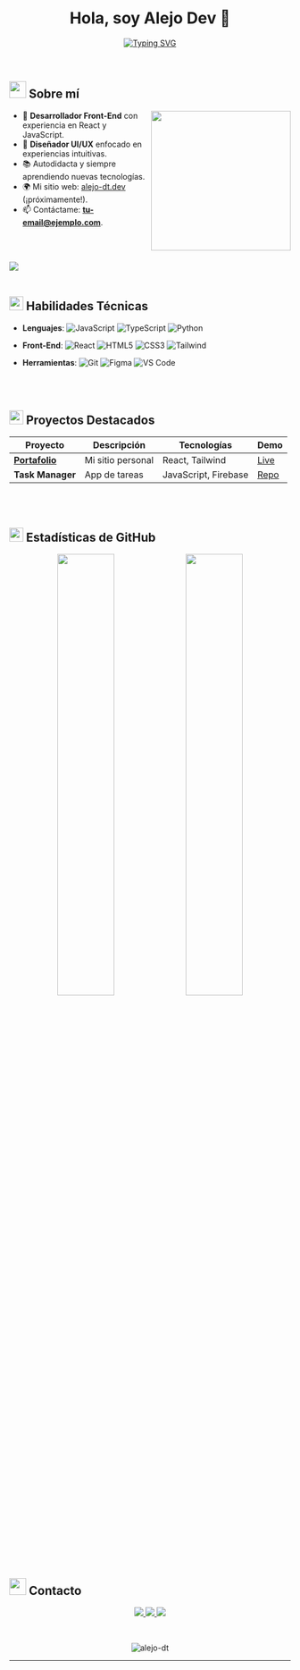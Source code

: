 <h1 align="center"><b>Hola, soy Alejo Dev 👋</b></h1>
<p align="center">
  <a href="https://git.io/typing-svg"><img src="https://readme-typing-svg.herokuapp.com?font=Fira+Code&pause=1000&color=1AF731&center=true&width=600&height=50&lines=Desarrollador+Front-End+%7C+Diseñador+UI%2FUX;Apasionado+por+la+tecnolog%C3%ADa+y+el+aprendizaje+continuo;Siempre+creando+algo+nuevo+%F0%9F%9A%80" alt="Typing SVG" /></a>
</p>

<br>

## <picture><img src="https://github.com/alejo-dt/alejo_dt.dev.github.io/blob/main/assets/icons/code.gif?raw=true" width=30px></picture> **Sobre mí**
<picture> <img align="right" src="https://github.com/alejo-dt/alejo_dt.dev.github.io/blob/main/assets/gifs/developer.gif?raw=true" width=250px></picture>

- 🚀 **Desarrollador Front-End** con experiencia en React y JavaScript.
- 🎨 **Diseñador UI/UX** enfocado en experiencias intuitivas.
- 📚 Autodidacta y siempre aprendiendo nuevas tecnologías.
- 🌍 Mi sitio web: [alejo-dt.dev](https://alejo-dt.dev) (¡próximamente!).
- 📫 Contáctame: **tu-email@ejemplo.com**.

<br><br>

<img src="https://user-images.githubusercontent.com/73097560/115834477-dbab4500-a447-11eb-908a-139a6edaec5c.gif"><br><br>

## <img src="https://github.com/alejo-dt/alejo_dt.dev.github.io/blob/main/assets/icons/tech.gif?raw=true" width=25px> **Habilidades Técnicas**
<p align="center">

- **Lenguajes**:
  ![JavaScript](https://img.shields.io/badge/JavaScript-F7DF1E?style=for-the-badge&logo=javascript&logoColor=black)
  ![TypeScript](https://img.shields.io/badge/TypeScript-3178C6?style=for-the-badge&logo=typescript&logoColor=white)
  ![Python](https://img.shields.io/badge/Python-3776AB?style=for-the-badge&logo=python&logoColor=white)

- **Front-End**:
  ![React](https://img.shields.io/badge/React-61DAFB?style=for-the-badge&logo=react&logoColor=black)
  ![HTML5](https://img.shields.io/badge/HTML5-E34F26?style=for-the-badge&logo=html5&logoColor=white)
  ![CSS3](https://img.shields.io/badge/CSS3-1572B6?style=for-the-badge&logo=css3&logoColor=white)
  ![Tailwind](https://img.shields.io/badge/Tailwind_CSS-38B2AC?style=for-the-badge&logo=tailwind-css&logoColor=white)

- **Herramientas**:
  ![Git](https://img.shields.io/badge/Git-F05032?style=for-the-badge&logo=git&logoColor=white)
  ![Figma](https://img.shields.io/badge/Figma-F24E1E?style=for-the-badge&logo=figma&logoColor=white)
  ![VS Code](https://img.shields.io/badge/VS_Code-007ACC?style=for-the-badge&logo=visual-studio-code&logoColor=white)
</p>

<br><br>

## <img src="https://github.com/alejo-dt/alejo_dt.dev.github.io/blob/main/assets/icons/projects.gif?raw=true" width=25px> **Proyectos Destacados**
| Proyecto | Descripción | Tecnologías | Demo |
|----------|-------------|-------------|------|
| **[Portafolio](https://alejo-dt.dev)** | Mi sitio personal | React, Tailwind | [Live](https://alejo-dt.dev) |
| **Task Manager** | App de tareas | JavaScript, Firebase | [Repo](https://github.com/alejo-dt/task-manager) |

<br><br>

## <img src="https://github.com/alejo-dt/alejo_dt.dev.github.io/blob/main/assets/icons/stats.gif?raw=true" width=25px> **Estadísticas de GitHub**
<div align="center">
  <img src="https://github-readme-stats.vercel.app/api?username=alejo-dt&show_icons=true&theme=dark" width=45%>
  <img src="https://github-readme-stats.vercel.app/api/top-langs/?username=alejo-dt&layout=compact&theme=dark" width=45%>
</div>

<br><br>

## <img src="https://github.com/alejo-dt/alejo_dt.dev.github.io/blob/main/assets/icons/contact.gif?raw=true" width=30px> **Contacto**
<p align="center">
  <a href="https://linkedin.com/in/alejo-dt">
    <img src="https://img.shields.io/badge/LinkedIn-0077B5?style=for-the-badge&logo=linkedin&logoColor=white">
  </a>
  <a href="https://twitter.com/alejo_dt">
    <img src="https://img.shields.io/badge/Twitter-1DA1F2?style=for-the-badge&logo=twitter&logoColor=white">
  </a>
  <a href="mailto:tu-email@ejemplo.com">
    <img src="https://img.shields.io/badge/Gmail-D14836?style=for-the-badge&logo=gmail&logoColor=white">
  </a>
</p>

<br>

<p align="center">
  <img src="https://komarev.com/ghpvc/?username=alejo-dt&label=Visitas&color=blueviolet" alt="alejo-dt" />
</p>

---
